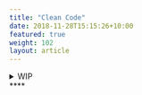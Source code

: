 ```yaml
---
title: "Clean Code"
date: 2018-11-28T15:15:26+10:00
featured: true
weight: 102
layout: article
---
```



<details>
<summary>WIP</summary>
<pre> 

`Title`:

  1. A
  2.  B
     * b-1
     * b-2
  3.  C


</pre>
</details>
****